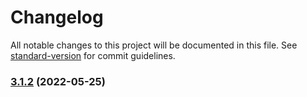 # Changelog

All notable changes to this project will be documented in this file. See [standard-version](https://github.com/conventional-changelog/standard-version) for commit guidelines.

### [3.1.2](https://github.com/forcedotcom/sfdx-scanner/compare/v2.9.2...v3.1.2) (2022-05-25)
